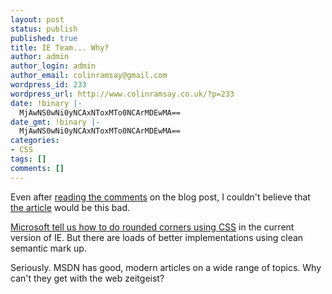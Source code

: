 ```yaml
---
layout: post
status: publish
published: true
title: IE Team... Why?
author: admin
author_login: admin
author_email: colinramsay@gmail.com
wordpress_id: 233
wordpress_url: http://www.colinramsay.co.uk/?p=233
date: !binary |-
  MjAwNS0wNi0yNCAxNToxMTo0NCArMDEwMA==
date_gmt: !binary |-
  MjAwNS0wNi0yNCAxNToxMTo0NCArMDEwMA==
categories:
- CSS
tags: []
comments: []
---
```

<p>Even after <a href="http://blogs.msdn.com/ie/archive/2005/06/23/431980.aspx">reading the comments</a> on the blog post, I couldn't believe that <a href="http://msdn.microsoft.com/library/default.asp?url=/library/en-us/dhtmltechcol/dndhtml/roundcorners.asp">the article</a> would be this bad.</p>
<p><a href="http://msdn.microsoft.com/library/default.asp?url=/library/en-us/dhtmltechcol/dndhtml/roundcorners.asp">Microsoft tell us how to do rounded corners using CSS</a> in the current version of IE. But there are loads of better implementations using clean semantic mark up.</p>
<p>Seriously. MSDN has good, modern articles on a wide range of topics. Why can't they get with the web zeitgeist?</p>
